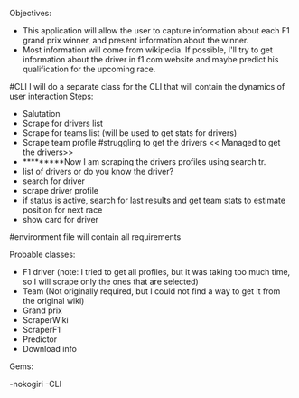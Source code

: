 Objectives:

- This application will allow the user to capture information about each F1 grand prix winner, and present information about the winner.
- Most information will come from wikipedia. If possible, I'll try to get information about the driver in f1.com website and maybe predict his qualification for the upcoming race.

#CLI
I will do a separate class for the CLI that will contain the dynamics of user interaction
Steps:
- Salutation
- Scrape for drivers list
- Scrape for teams list (will be used to get stats for drivers)
- Scrape team profile #struggling to get the drivers << Managed to get the drivers>>
- *********Now I am scraping the drivers profiles using search tr.
- list of drivers or do you know the driver?
- search for driver
- scrape driver profile
- if status is active, search for last results and get team stats to estimate position for next race
- show card for driver


#environment file will contain all requirements

Probable classes:

- F1 driver (note: I tried to get all profiles, but it was taking too much time, so I will scrape only the ones that are selected)
- Team (Not originally required, but I could not find a way to get it from the original wiki)
- Grand prix
- ScraperWiki
- ScraperF1
- Predictor
- Download info

Gems:

-nokogiri
-CLI

